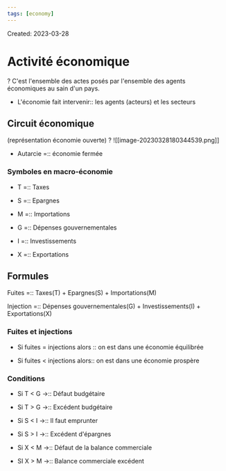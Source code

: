```yaml
---
tags: [economy]
---
```

Created: 2023-03-28

# Activité économique
?
C'est l'ensemble des actes posés par l'ensemble des agents économiques au sain d'un pays.
<!--SR:!2024-04-20,34,130-->

- L'économie fait intervenir:: les agents (acteurs) et les secteurs
<!--SR:!2024-06-26,136,210-->

## Circuit économique
(représentation économie ouverte)
?
![[image-20230328180344539.png]]
<!--SR:!2024-04-07,40,210-->

- Autarcie =:: économie fermée
<!--SR:!2024-04-12,150,270-->

### Symboles en macro-économie
- T =:: Taxes
<!--SR:!2025-05-10,529,310-->
- S =:: Epargnes
<!--SR:!2025-09-09,613,310-->
- M =:: Importations
<!--SR:!2027-05-11,1168,350-->
- G =:: Dépenses gouvernementales
<!--SR:!2025-03-26,498,310-->
- I =:: Investissements
<!--SR:!2025-06-13,554,310-->
- X =:: Exportations
<!--SR:!2024-04-23,300,330-->

## Formules
Fuites =:: Taxes(T) + Epargnes(S) + Importations(M)
<!--SR:!2024-05-03,184,230-->
Injection =:: Dépenses gouvernementales(G) + Investissements(I) + Exportations(X)
<!--SR:!2024-07-06,116,201-->

### Fuites et injections
- Si fuites = injections alors :: on est dans une économie équilibrée
<!--SR:!2025-12-08,623,270-->
- Si fuites < injections alors:: on est dans une économie prospère
<!--SR:!2024-07-20,115,250-->

### Conditions
- Si T < G $\rightarrow$:: Défaut budgétaire
<!--SR:!2025-03-06,402,230-->
- Si T > G $\rightarrow$:: Excédent budgétaire
<!--SR:!2025-02-27,424,250-->
- Si S < I $\rightarrow$:: Il faut emprunter
<!--SR:!2024-06-04,244,230-->
- Si S > I $\rightarrow$:: Excédent d'épargnes
<!--SR:!2024-09-01,315,250-->
- Si X < M $\rightarrow$:: Défaut de la balance commerciale
<!--SR:!2024-10-19,344,250-->
- SI X > M $\rightarrow$:: Balance commerciale excédent
<!--SR:!2024-07-04,279,250-->